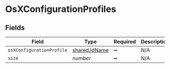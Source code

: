 # OsXConfigurationProfiles


## Fields

| Field                                                 | Type                                                  | Required                                              | Description                                           | Example                                               |
| ----------------------------------------------------- | ----------------------------------------------------- | ----------------------------------------------------- | ----------------------------------------------------- | ----------------------------------------------------- |
| `osXConfigurationProfile`                             | [shared.IdName](../../../sdk/models/shared/idname.md) | :heavy_minus_sign:                                    | N/A                                                   |                                                       |
| `size`                                                | *number*                                              | :heavy_minus_sign:                                    | N/A                                                   | 1                                                     |